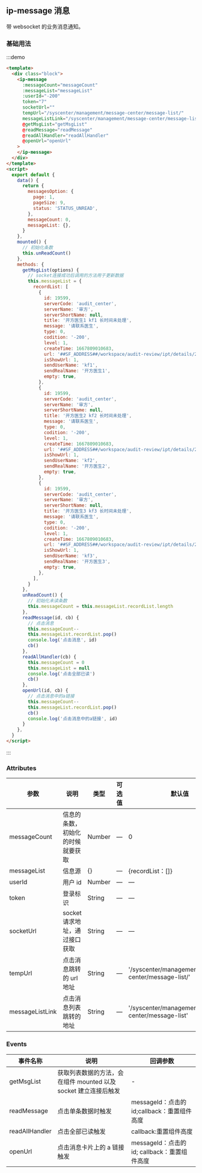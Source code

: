 ## ip-message 消息

带 websocket 的业务消息通知。

### 基础用法

:::demo

```html
<template>
  <div class="block">
    <ip-message
      :messageCount="messageCount"
      :messageList="messageList"
      :userId="-200"
      token="7"
      socketUrl=""
      tempUrl="/syscenter/management/message-center/message-list/"
      messageListLink="/syscenter/management/message-center/message-list"
      @getMsgList="getMsgList"
      @readMessage="readMessage"
      @readAllHandler="readAllHandler"
      @openUrl="openUrl"
    >
    </ip-message>
  </div>
</template>
<script>
  export default {
    data() {
      return {
        messagesOption: {
          page: 1,
          pageSize: 9,
          status: 'STATUS_UNREAD',
        },
        messageCount: 0,
        messageList: {},
      }
    },
    mounted() {
      // 初始化条数
      this.unReadCount()
    },
    methods: {
      getMsgList(options) {
        // socket连接成功后调用的方法用于更新数据
        this.messageList = {
          recordList: [
            {
              id: 19599,
              serverCode: 'audit_center',
              serverName: '审方',
              serverShortName: null,
              title: '开方医生1 kf1 长时间未处理',
              message: '请联系医生',
              type: 0,
              codition: '-200',
              level: 1,
              createTime: 1667809010683,
              url: '##SF_ADDRESS##/workspace/audit-review/ipt/details/2/311679',
              isShowUrl: 1,
              sendUserName: 'kf1',
              sendRealName: '开方医生1',
              empty: true,
            },
            {
              id: 19599,
              serverCode: 'audit_center',
              serverName: '审方',
              serverShortName: null,
              title: '开方医生2 kf2 长时间未处理',
              message: '请联系医生',
              type: 0,
              codition: '-200',
              level: 1,
              createTime: 1667809010683,
              url: '##SF_ADDRESS##/workspace/audit-review/ipt/details/2/311679',
              isShowUrl: 1,
              sendUserName: 'kf2',
              sendRealName: '开方医生2',
              empty: true,
            },
            {
              id: 19599,
              serverCode: 'audit_center',
              serverName: '审方',
              serverShortName: null,
              title: '开方医生3 kf3 长时间未处理',
              message: '请联系医生',
              type: 0,
              codition: '-200',
              level: 1,
              createTime: 1667809010683,
              url: '##SF_ADDRESS##/workspace/audit-review/ipt/details/2/311679',
              isShowUrl: 1,
              sendUserName: 'kf3',
              sendRealName: '开方医生3',
              empty: true,
            },
          ],
        }
      },
      unReadCount() {
        // 初始化未读条数
        this.messageCount = this.messageList.recordList.length
      },
      readMessage(id, cb) {
        // 点击消息
        this.messageCount--
        this.messageList.recordList.pop()
        console.log('点击消息', id)
        cb()
      },
      readAllHandler(cb) {
        this.messageCount = 0
        this.messageList = null
        console.log('点击全部已读')
        cb()
      },
      openUrl(id, cb) {
        // 点击消息中的a链接
        this.messageCount--
        this.messageList.recordList.pop()
        cb()
        console.log('点击消息中的a链接', id)
      }
    },
  }
</script>
```

:::

### Attributes

| 参数            | 说明                             | 类型   | 可选值 | 默认值                                               |
| --------------- | -------------------------------- | ------ | ------ | ---------------------------------------------------- |
| messageCount    | 信息的条数，初始化的时候就要获取 | Number | —      | 0                                                    |
| messageList     | 信息源                           | {}     | —      | {recordList：[]}                                     |
| userId          | 用户 id                          | Number | —      | —                                                    |
| token           | 登录标识                         | String | —      | —                                                    |
| socketUrl       | socket 请求地址，通过接口获取    | String | —      | —                                                    |
| tempUrl         | 点击消息跳转的 url 地址          | String | —      | '/syscenter/management/message-center/message-list/' |
| messageListLink | 点击消息列表跳转的地址           | String | —      | '/syscenter/management/message-center/message-list'  |

### Events

| 事件名称       | 说明                                                            | 回调参数                                     |
| -------------- | --------------------------------------------------------------- | -------------------------------------------- |
| getMsgList     | 获取列表数据的方法，会在组件 mounted 以及 socket 建立连接后触发 | -                                            |
| readMessage    | 点击单条数据时触发                                              | messageId：点击的 id;callback：重置组件高度   |
| readAllHandler | 点击全部已读触发                                                | callback:重置组件高度                        |
| openUrl        | 点击消息卡片上的 a 链接触发                                     | messageId：点击的 id; callback：重置组件高度 |
